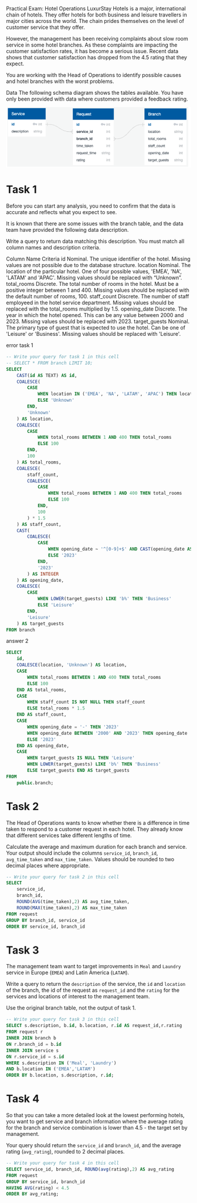 Practical Exam: Hotel Operations
LuxurStay Hotels is a major, international chain of hotels. They offer hotels for both business and leisure travellers in major cities across the world. The chain prides themselves on the level of customer service that they offer.

However, the management has been receiving complaints about slow room service in some hotel branches. As these complaints are impacting the customer satisfaction rates, it has become a serious issue. Recent data shows that customer satisfaction has dropped from the 4.5 rating that they expect.

You are working with the Head of Operations to identify possible causes and hotel branches with the worst problems.

Data
The following schema diagram shows the tables available. You have only been provided with data where customers provided a feedback rating.

<img src = 'practice.png'/>

# Task 1
Before you can start any analysis, you need to confirm that the data is accurate and reflects what you expect to see.

It is known that there are some issues with the branch table, and the data team have provided the following data description.

Write a query to return data matching this description. You must match all column names and description criteria.

Column Name	Criteria
id	Nominal. The unique identifier of the hotel.
Missing values are not possible due to the database structure.
location	Nominal. The location of the particular hotel. One of four possible values, 'EMEA', 'NA', 'LATAM' and 'APAC'.
Missing values should be replaced with “Unknown”.
total_rooms	Discrete. The total number of rooms in the hotel. Must be a positive integer between 1 and 400.
Missing values should be replaced with the default number of rooms, 100.
staff_count	Discrete. The number of staff employeed in the hotel service department.
Missing values should be replaced with the total_rooms multiplied by 1.5.
opening_date	Discrete. The year in which the hotel opened. This can be any value between 2000 and 2023.
Missing values should be replaced with 2023.
target_guests	Nominal. The primary type of guest that is expected to use the hotel. Can be one of 'Leisure' or 'Business'.
Missing values should be replaced with 'Leisure'.

error task 1
```sql
-- Write your query for task 1 in this cell
-- SELECT * FROM branch LIMIT 10;
SELECT 
    CAST(id AS TEXT) AS id,
    COALESCE(
        CASE 
            WHEN location IN ('EMEA', 'NA', 'LATAM', 'APAC') THEN location
            ELSE 'Unknown'
        END, 
        'Unknown'
    ) AS location,
    COALESCE(
        CASE 
            WHEN total_rooms BETWEEN 1 AND 400 THEN total_rooms
            ELSE 100
        END, 
        100
    ) AS total_rooms,
    COALESCE(
        staff_count, 
        COALESCE(
            CASE 
                WHEN total_rooms BETWEEN 1 AND 400 THEN total_rooms
                ELSE 100
            END, 
            100
        ) * 1.5
    ) AS staff_count,
    CAST(
        COALESCE(
            CASE
                WHEN opening_date ~ '^[0-9]+$' AND CAST(opening_date AS INTEGER) BETWEEN 2000 AND 2023 THEN opening_date
                ELSE '2023'
            END, 
            '2023'
        ) AS INTEGER
    ) AS opening_date,
    COALESCE(
        CASE 
            WHEN LOWER(target_guests) LIKE 'b%' THEN 'Business'
            ELSE 'Leisure'
        END, 
        'Leisure'
    ) AS target_guests
FROM branch
```
answer 2
```sql
SELECT 
    id,
    COALESCE(location, 'Unknown') AS location,
    CASE
        WHEN total_rooms BETWEEN 1 AND 400 THEN total_rooms
        ELSE 100
    END AS total_rooms,
    CASE
        WHEN staff_count IS NOT NULL THEN staff_count
        ELSE total_rooms * 1.5
    END AS staff_count,
    CASE
        WHEN opening_date = '-' THEN '2023'
        WHEN opening_date BETWEEN '2000' AND '2023' THEN opening_date
        ELSE '2023'
    END AS opening_date,
    CASE
        WHEN target_guests IS NULL THEN 'Leisure'
        WHEN LOWER(target_guests) LIKE 'b%' THEN 'Business'
        ELSE target_guests END AS target_guests
FROM 
    public.branch;
```

# Task 2

The Head of Operations wants to know whether there is a difference in time taken to respond to a customer request in each hotel. They already know that different services take different lengths of time. 

Calculate the average and maximum duration for each branch and service. Your output should include the columns `service_id`, `branch_id`, `avg_time_taken` and `max_time_taken`. Values should be rounded to two decimal places where appropriate. 

```sql
-- Write your query for task 2 in this cell
SELECT 
	service_id, 
	branch_id, 
	ROUND(AVG(time_taken),2) AS avg_time_taken, 
	ROUND(MAX(time_taken),2) AS max_time_taken
FROM request
GROUP BY branch_id, service_id
ORDER BY service_id, branch_id
```

# Task 3

The management team want to target improvements in `Meal` and `Laundry` service in Europe (`EMEA`) and Latin America (`LATAM`). 

Write a query to return the `description` of the service, the `id` and `location` of the branch, the id of the request as `request_id` and the `rating` for the services and locations of interest to the management team. 

Use the original branch table, not the output of task 1. 

```sql
-- Write your query for task 3 in this cell
SELECT s.description, b.id, b.location, r.id AS request_id,r.rating
FROM request r
INNER JOIN branch b 
ON r.branch_id = b.id
INNER JOIN service s
ON r.service_id = s.id
WHERE s.description IN ('Meal', 'Laundry')
AND b.location IN ('EMEA','LATAM')
ORDER BY b.location, s.description, r.id;
```

# Task 4

So that you can take a more detailed look at the lowest performing hotels, you want to get service and branch information where the average rating for the branch and service combination is lower than 4.5 - the target set by management.  

Your query should return the `service_id` and `branch_id`, and the average rating (`avg_rating`), rounded to 2 decimal places.

```sql
-- Write your query for task 4 in this cell
SELECT service_id, branch_id, ROUND(avg(rating),2) AS avg_rating
FROM request
GROUP BY service_id, branch_id
HAVING AVG(rating) < 4.5
ORDER BY avg_rating;
```
